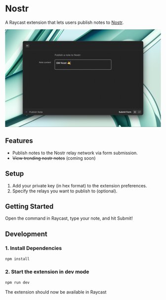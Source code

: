 # Nostr

A Raycast extension that lets users publish notes to [Nostr](https://github.com/nostr-protocol/nostr).

![Extension Screenshot](./metadata/screenshot.png)


## Features
- Publish notes to the Nostr relay network via form submission.
- ~~View trending nostr notes~~ (coming soon)


## Setup
1. Add your private key (in hex format) to the extension preferences.
2. Specify the relays you want to publish to (optional).

## Getting Started
Open the command in Raycast, type your note, and hit Submit!

## Development


### 1. Install Dependencies

```bash
npm install
```

### 2. Start the extension in dev mode

```bash
npm run dev
```

The extension should now be available in Raycast